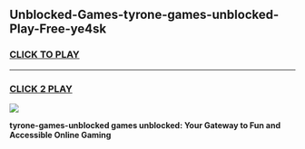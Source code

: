 
## Unblocked-Games-tyrone-games-unblocked-Play-Free-ye4sk
<h3>
<a href="https://premium76.site?title=tyrone-games-unblocked&ref=18A1">CLICK TO PLAY</a></h3>
<hr>

<h3>
<a href="https://premium76.site?title=tyrone-games-unblocked&ref=18A1">CLICK 2 PLAY</a>
  
</h3>

<a href="https://premium76.site?title=tyrone-games-unblocked&ref=18A1"><img src="https://clearcache.store/games.png"></a>


**tyrone-games-unblocked games unblocked: Your Gateway to Fun and Accessible Online Gaming**
